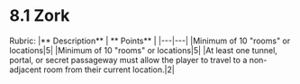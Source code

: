 # 8.1 Zork

Rubric:
|** Description** | ** Points** |
|---|---|
|Minimum of 10 "rooms" or locations|5|
|Minimum of 10 "rooms" or locations|5|
|At least one tunnel, portal, or secret passageway must allow the player to travel to a non-adjacent room from their current location.|2|
